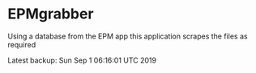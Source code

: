 # EPMgrabber
Using a database from the EPM app this application scrapes the files as required


Latest backup: Sun Sep 1 06:16:01 UTC 2019
